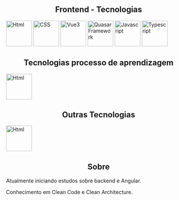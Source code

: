 <h2 style="text-align: center;">
    Frontend - Tecnologias
</h2>
<div>
    <img 
        src="https://cdn1.iconfinder.com/data/icons/programing-development-7/24/html_html5_web_programing_developer-512.png"
        alt="Html" 
        style="width: 70px; height: 70px;"
    >
    <img 
        src="https://upload.wikimedia.org/wikipedia/commons/thumb/6/62/CSS3_logo.svg/800px-CSS3_logo.svg.png"
        alt="CSS" 
        style="width: 70px; height: 70px;"
    >
    <img 
        src="https://storage.googleapis.com/eti-academy/courses/curso-de-vue-3-_-plataforma-ead.png"
        alt="Vue3" 
        style="width: 70px; height: 70px;"
    >
    <img 
        src="https://upload.wikimedia.org/wikipedia/en/2/29/Quasar_Logo.png"
        alt="Quasar Framework" 
        style="width: 70px; height: 70px;"
    >
    <img 
        src="https://upload.wikimedia.org/wikipedia/commons/thumb/9/99/Unofficial_JavaScript_logo_2.svg/1200px-Unofficial_JavaScript_logo_2.svg.png"
        alt="Javascript" 
        style="width: 70px; height: 70px;"
    >
    <img 
        src="https://www.datocms-assets.com/48401/1628645197-learn-typescript.png"
        alt="Typescript" 
        style="width: 70px; height: 70px;"
    >
</div>

<h2 style="text-align: center;">
    Tecnologias processo de aprendizagem
</h2>
<div>
    <img 
        src="![image](https://github.com/henriqueWebDev/henriqueWebDev/assets/133139891/5003c6f3-d4bd-40ff-b30a-4993adcc25ca)
"
        alt="Html" 
        style="width: 70px; height: 70px;"
    >
</div>

<h2 style="text-align: center;">
    Outras Tecnologias
</h2>
<div>
    <img 
        src="https://cdn-icons-png.flaticon.com/512/5968/5968705.png"
        alt="Html" 
        style="width: 70px; height: 70px;"
    >
</div>
<h2 style="text-align: center;">
    Sobre
</h2>
<div>
    <p>
        Atualmente iniciando estudos sobre backend e Angular.
    </p>
    <p>
        Conhecimento em Clean Code e Clean Architecture.
    </p>
</div>
